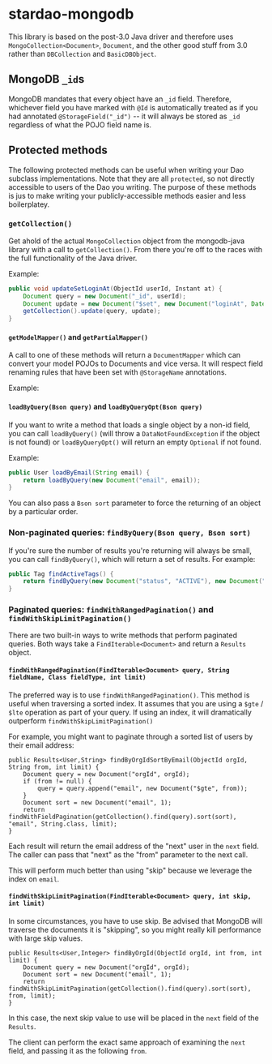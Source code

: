 # stardao-mongodb

This library is based on the post-3.0 Java driver and therefore uses `MongoCollection<Document>`, `Document`, and the other good stuff from 3.0 rather than `DBCollection` and `BasicDBObject`.

## MongoDB `_id`s

MongoDB mandates that every object have an `_id` field. Therefore, whichever field you have marked with `@Id` is automatically treated as if you had annotated `@StorageField("_id")` -- it will always be stored as `_id` regardless of what the POJO field name is.

## Protected methods

The following protected methods can be useful when writing your Dao subclass implementations. Note that they are all `protected`, so not directly accessible to users of the Dao you writing. The purpose of these methods is jus to make writing your publicly-accessible methods easier and less boilerplatey.

### `getCollection()`

Get ahold of the actual `MongoCollection` object from the mongodb-java library with a call to `getCollection()`. From there you're off to the races with the full functionality of the Java driver.

Example:

```java
public void updateSetLoginAt(ObjectId userId, Instant at) {
    Document query = new Document("_id", userId);
    Document update = new Document("$set", new Document("loginAt", Date.from(at)));
    getCollection().update(query, update);
}
```

#### `getModelMapper()` and `getPartialMapper()`

A call to one of these methods will return a `DocumentMapper` which can convert your model POJOs to Documents and vice versa. It will respect field renaming rules that have been set with `@StorageName` annotations.

Example:

#### `loadByQuery(Bson query)` and `loadByQueryOpt(Bson query)`

If you want to write a method that loads a single object by a non-id field, you can call `loadByQuery()` (will throw a `DataNotFoundException` if the object is not found) or `loadByQueryOpt()` will return an empty `Optional` if not found.

Example:

```java
public User loadByEmail(String email) {
    return loadByQuery(new Document("email", email));
}
```

You can also pass a `Bson sort` parameter to force the returning of an object by a particular order.

### Non-paginated queries: `findByQuery(Bson query, Bson sort)`

If you're sure the number of results you're returning will always be small, you can call `findByQuery()`, which will return a set of results. For example:

```java
public Tag findActiveTags() {
    return findByQuery(new Document("status", "ACTIVE"), new Document("name", 1));
}
```

### Paginated queries: `findWithRangedPagination()` and `findWithSkipLimitPagination()`

There are two built-in ways to write methods that perform paginated queries. Both ways take a `FindIterable<Document>` and return a `Results` object.

#### `findWithRangedPagination(FindIterable<Document> query, String fieldName, Class fieldType, int limit)`

The preferred way is to use `findWithRangedPagination()`. This method is useful when traversing a sorted index. It assumes that you are using a `$gte` / `$lte` operation as part of your query. If using an index, it will dramatically outperform `findWithSkipLimitPagination()`

For example, you might want to paginate through a sorted list of users by their email address:

```
public Results<User,String> findByOrgIdSortByEmail(ObjectId orgId, String from, int limit) {
    Document query = new Document("orgId", orgId);
    if (from != null) {
        query = query.append("email", new Document("$gte", from));
    }
    Document sort = new Document("email", 1);
    return findWithFieldPagination(getCollection().find(query).sort(sort), "email", String.class, limit);
}
```

Each result will return the email address of the "next" user in the `next` field. The caller can pass that "next" as the "from" parameter to the next call.

This will perform much better than using "skip" because we leverage the index on `email`.

#### `findWithSkipLimitPagination(FindIterable<Document> query, int skip, int limit)`

In some circumstances, you have to use skip. Be advised that MongoDB will traverse the documents it is "skipping", so you might really kill performance with large skip values.

```
public Results<User,Integer> findByOrgId(ObjectId orgId, int from, int limit) {
    Document query = new Document("orgId", orgId);
    Document sort = new Document("email", 1);
    return findWithSkipLimitPagination(getCollection().find(query).sort(sort), from, limit);
}
```

In this case, the next skip value to use will be placed in the `next` field of the `Results`.

The client can perform the exact same approach of examining the `next` field, and passing it as the following `from`.
